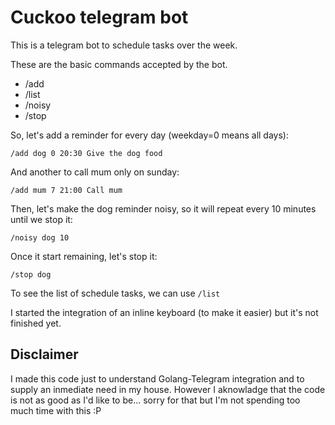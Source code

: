 # Cuckoo telegram bot

This is a telegram bot to schedule tasks over the week.

These are the basic commands accepted by the bot.

+ /add <name> <weekDay> <hour> <message>
+ /list
+ /noisy <name> <periodMinutes>
+ /stop <name>

So, let's add a reminder for every day (weekday=0 means all days):

`/add dog 0 20:30 Give the dog food`

And another to call mum only on sunday:

`/add mum 7 21:00 Call mum`

Then, let's make the dog reminder noisy, so it will repeat every 10 minutes until we stop it:

`/noisy dog 10`

Once it start remaining, let's stop it:

`/stop dog`

To see the list of schedule tasks, we can use `/list`

I started the integration of an inline keyboard (to make it easier) but it's not finished yet.

## Disclaimer

I made this code just to understand Golang-Telegram integration and to supply an inmediate need in my house.
However I aknowladge that the code is not as good as I'd like to be... sorry for that but I'm not spending too much time with this :P

